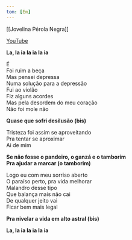 ```yaml
---
tom: [Em]
---
```


[[Jovelina Pérola Negra]]

[YouTube](https://youtu.be/rFbnijlCe1w)  

**La, la ia la ia la ia**

É  
Foi ruim a beça  
Mas pensei depressa  
Numa solução para a depressão  
Fui ao violão  
Fiz alguns acordes  
Mas pela desordem do meu coração  
Não foi mole não

**Quase que sofri desilusão (bis)**

Tristeza foi assim se aproveitando  
Pra tentar se aproximar  
Ai de mim

**Se não fosse o pandeiro, o ganzá e o tamborim  
Pra ajudar a marcar (o tamborim)**

Logo eu com meu sorriso aberto  
O paraíso perto, pra vida melhorar  
Malandro desse tipo  
Que balança mais não cai  
De qualquer jeito vai  
Ficar bem mais legal

**Pra nivelar a vida em alto astral (bis)**

**La, la ia la ia la ia**